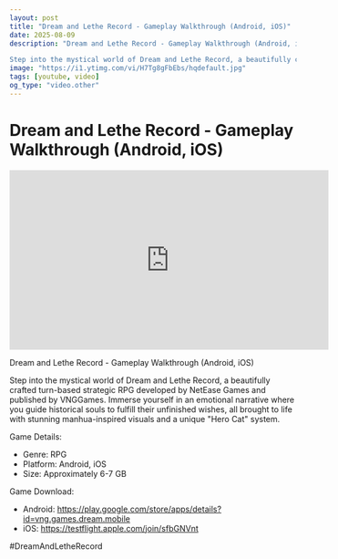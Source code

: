 ```yaml
---
layout: post
title: "Dream and Lethe Record - Gameplay Walkthrough (Android, iOS)"
date: 2025-08-09
description: "Dream and Lethe Record - Gameplay Walkthrough (Android, iOS)

Step into the mystical world of Dream and Lethe Record, a beautifully crafted turn-based s..."
image: "https://i1.ytimg.com/vi/H7Tg8gFbEbs/hqdefault.jpg"
tags: [youtube, video]
og_type: "video.other"
---
```


<script type="application/ld+json">
{
  "@context": "http://schema.org",
  "@type": "VideoObject",
  "name": "Dream and Lethe Record - Gameplay Walkthrough (Android, iOS)",
  "description": "Dream and Lethe Record - Gameplay Walkthrough (Android, iOS)\n\nStep into the mystical world of Dream and Lethe Record, a beautifully crafted turn-based strategic RPG developed by NetEase Games and published by VNGGames. Immerse yourself in an emotional narrative where you guide historical souls to fulfill their unfinished wishes, all brought to life with stunning manhua-inspired visuals and a unique \\\"Hero Cat\\\" system.\n\nGame Details: \n\n- Genre: RPG\n- Platform: Android, iOS\n- Size: Approximately 6-7 GB\n\nGame Download: \n\n- Android: https://play.google.com/store/apps/details?id=vng.games.dream.mobile\n- iOS: https://testflight.apple.com/join/sfbGNVnt\n\n#DreamAndLetheRecord",
  "thumbnailUrl": "https://i1.ytimg.com/vi/H7Tg8gFbEbs/hqdefault.jpg",
  "uploadDate": "2025-08-09T21:00:16",
  "embedUrl": "https://www.youtube.com/embed/H7Tg8gFbEbs",
  "publisher": {
    "@type": "Person",
    "name": "Celo Zaga"
  },
  "mainEntityOfPage": {
    "@type": "WebPage",
    "@id": "https://celozaga.github.io/2025/08/09/dream-and-lethe-record---gameplay-walkthrough-(android,-ios)-H7Tg8gFbEbs.html"
  },
  "duration": "PT0M0S"
}
</script>

<script type="application/ld+json">
{
  "@context": "http://schema.org",
  "@type": "BlogPosting",
  "headline": "Dream and Lethe Record - Gameplay Walkthrough (Android, iOS)",
  "image": "https://i1.ytimg.com/vi/H7Tg8gFbEbs/hqdefault.jpg",
  "publisher": {
    "@type": "Person",
    "name": "Celo Zaga"
  },
  "url": "https://celozaga.github.io/2025/08/09/dream-and-lethe-record---gameplay-walkthrough-(android,-ios)-H7Tg8gFbEbs.html",
  "datePublished": "2025-08-09T21:00:16",
  "dateCreated": "2025-08-09T21:00:16",
  "dateModified": "2025-08-09T21:00:16",
  "description": "Dream and Lethe Record - Gameplay Walkthrough (Android, iOS)\n\nStep into the mystical world of Dream and Lethe Record, a beautifully crafted turn-based s...",
  "author": {
    "@type": "Person",
    "name": "Celo Zaga"
  },
  "mainEntityOfPage": {
    "@type": "WebPage",
    "@id": "https://celozaga.github.io/2025/08/09/dream-and-lethe-record---gameplay-walkthrough-(android,-ios)-H7Tg8gFbEbs.html"
  }
}
</script>

<h1 class="youtube-post-title">Dream and Lethe Record - Gameplay Walkthrough (Android, iOS)</h1>

<iframe width="560" height="315" src="https://www.youtube.com/embed/H7Tg8gFbEbs" class="youtube-post-embed" frameborder="0" allowfullscreen></iframe>

<p class="youtube-post-description">Dream and Lethe Record - Gameplay Walkthrough (Android, iOS)

Step into the mystical world of Dream and Lethe Record, a beautifully crafted turn-based strategic RPG developed by NetEase Games and published by VNGGames. Immerse yourself in an emotional narrative where you guide historical souls to fulfill their unfinished wishes, all brought to life with stunning manhua-inspired visuals and a unique "Hero Cat" system.

Game Details: 

- Genre: RPG
- Platform: Android, iOS
- Size: Approximately 6-7 GB

Game Download: 

- Android: https://play.google.com/store/apps/details?id=vng.games.dream.mobile
- iOS: https://testflight.apple.com/join/sfbGNVnt

#DreamAndLetheRecord</p>
